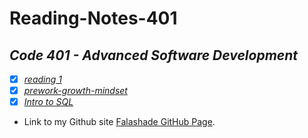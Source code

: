 # **Reading-Notes-401**

## *Code 401 - Advanced Software Development*

- [X]  *[reading 1](https://github.com/falashadegreene/reading-notes-401/class01.md)*
- [X] *[prework-growth-mindset](https://github.com/falashadegreene/reading-notes-401/prework.md)*
- [X] *[Intro to SQL](https://github.com/falashadegreene/reading-notes-401/introtoSQL.md)*

- Link to my Github site [Falashade GitHub Page](https://github.com/falashadegreene).
